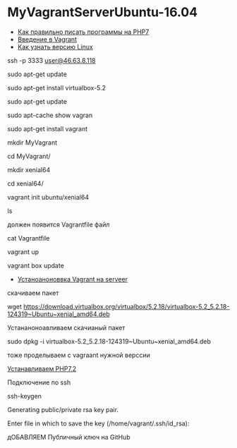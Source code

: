# MyVagrantServerUbuntu-16.04
- [Как правильно писать программы на PHP7](https://www.youtube.com/watch?v=pDyVjREXSa4)
- [Введение в Vagrant](https://code.tutsplus.com/ru/tutorials/introduction-to-vagrant--cms-25917)
- [Как узнать версию Linux](https://losst.ru/kak-uznat-versiyu-linux)


ssh -p 3333 user@46.63.8.118

sudo apt-get update

sudo apt-get install virtualbox-5.2

sudo apt-get update

sudo apt-cache show vagran

sudo apt-get install vagrant

mkdir MyVagrant

cd MyVagrant/

mkdir xenial64

cd xenial64/

vagrant init ubuntu/xenial64

ls 

должен появится  Vagrantfile файл

cat Vagrantfile

vagrant up

vagrant box update

- [Устаноаноноввка Vagrant на serveer ](https://howtoprogram.xyz/2016/07/23/install-vagrant-ubuntu-16-04/)

скачиваем пакет

wget https://download.virtualbox.org/virtualbox/5.2.18/virtualbox-5.2_5.2.18-124319~Ubuntu~xenial_amd64.deb

Устананоноавливаем скачианый пакет

sudo dpkg -i virtualbox-5.2_5.2.18-124319~Ubuntu~xenial_amd64.deb 

тоже проделываем с vagraant нужной верссии

[Устанавливаем PHP7.2](https://thishosting.rocks/install-php-on-ubuntu/)

Подключение по ssh

ssh-keygen

Generating public/private rsa key pair.

Enter file in which to save the key (/home/vagrant/.ssh/id_rsa): 

дОБАВЛЯЕМ Публичный ключ на GitHub

